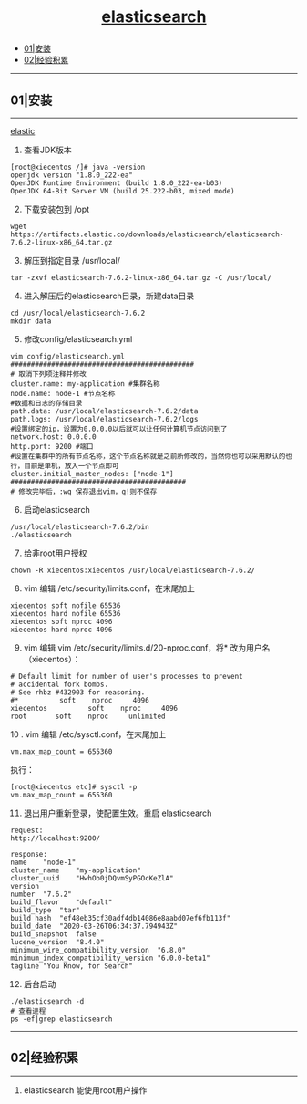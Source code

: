 # <p align="center">[elasticsearch](https://www.elastic.co/cn/)</p>

- [01|安装](#01)   
- [02|经验积累](#02)




---
<h2 id="01">01|安装</h2>

---

[elastic](https://www.elastic.co/cn/)

1. 查看JDK版本
```
[root@xiecentos /]# java -version
openjdk version "1.8.0_222-ea"
OpenJDK Runtime Environment (build 1.8.0_222-ea-b03)
OpenJDK 64-Bit Server VM (build 25.222-b03, mixed mode)
```
2. 下载安装包到 /opt
```
wget https://artifacts.elastic.co/downloads/elasticsearch/elasticsearch-7.6.2-linux-x86_64.tar.gz
```

3. 解压到指定目录 /usr/local/
```
tar -zxvf elasticsearch-7.6.2-linux-x86_64.tar.gz -C /usr/local/
```

4. 进入解压后的elasticsearch目录，新建data目录
```
cd /usr/local/elasticsearch-7.6.2
mkdir data
```
5. 修改config/elasticsearch.yml
```
vim config/elasticsearch.yml
#############################################
# 取消下列项注释并修改
cluster.name: my-application #集群名称
node.name: node-1 #节点名称
#数据和日志的存储目录
path.data: /usr/local/elasticsearch-7.6.2/data
path.logs: /usr/local/elasticsearch-7.6.2/logs
#设置绑定的ip，设置为0.0.0.0以后就可以让任何计算机节点访问到了
network.host: 0.0.0.0
http.port: 9200 #端口
#设置在集群中的所有节点名称，这个节点名称就是之前所修改的，当然你也可以采用默认的也行，目前是单机，放入一个节点即可
cluster.initial_master_nodes: ["node-1"]
###########################################
# 修改完毕后，:wq 保存退出vim，q!则不保存
```
6. 启动elasticsearch
```
/usr/local/elasticsearch-7.6.2/bin
./elasticsearch
```

7. 给非root用户授权
```
chown -R xiecentos:xiecentos /usr/local/elasticsearch-7.6.2/
```
8. vim 编辑 /etc/security/limits.conf，在末尾加上
```
xiecentos soft nofile 65536
xiecentos hard nofile 65536
xiecentos soft nproc 4096
xiecentos hard nproc 4096
```
9. vim 编辑 vim /etc/security/limits.d/20-nproc.conf，将* 改为用户名（xiecentos）：
```
# Default limit for number of user's processes to prevent
# accidental fork bombs.
# See rhbz #432903 for reasoning.
#*          soft    nproc     4096
xiecentos          soft    nproc     4096
root       soft    nproc     unlimited
```
10 . vim 编辑 /etc/sysctl.conf，在末尾加上
```
vm.max_map_count = 655360
```
执行：
```
[root@xiecentos etc]# sysctl -p
vm.max_map_count = 655360
```
11. 退出用户重新登录，使配置生效。重启 elasticsearch
```
request:
http://localhost:9200/

response:
name	"node-1"
cluster_name	"my-application"
cluster_uuid	"HwhOb0jDQvmSyPGOcKeZlA"
version	
number	"7.6.2"
build_flavor	"default"
build_type	"tar"
build_hash	"ef48eb35cf30adf4db14086e8aabd07ef6fb113f"
build_date	"2020-03-26T06:34:37.794943Z"
build_snapshot	false
lucene_version	"8.4.0"
minimum_wire_compatibility_version	"6.8.0"
minimum_index_compatibility_version	"6.0.0-beta1"
tagline	"You Know, for Search"

```

12. 后台启动
```
./elasticsearch -d
# 查看进程
ps -ef|grep elasticsearch
```




---
<h2 id="02">02|经验积累</h2>

---

1. elasticsearch 能使用root用户操作
